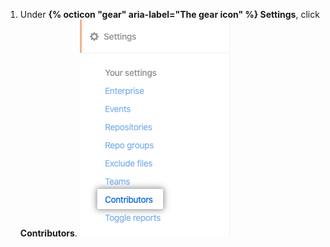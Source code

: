 1. Under **{% octicon "gear" aria-label="The gear icon" %} Settings**, click **Contributors**. ![Contributors tab](/assets/images/help/insights/contributors-tab.png)
